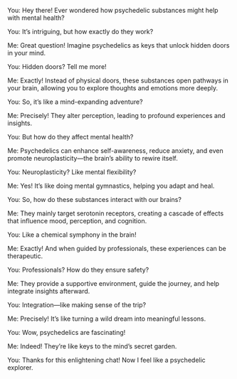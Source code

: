 You: Hey there! Ever wondered how psychedelic substances might help with mental health?

You: It’s intriguing, but how exactly do they work?

Me: Great question! Imagine psychedelics as keys that unlock hidden doors in your mind.

You: Hidden doors? Tell me more!

Me: Exactly! Instead of physical doors, these substances open pathways in your brain, allowing you to explore thoughts and emotions more deeply.

You: So, it’s like a mind-expanding adventure?

Me: Precisely! They alter perception, leading to profound experiences and insights.

You: But how do they affect mental health?

Me: Psychedelics can enhance self-awareness, reduce anxiety, and even promote neuroplasticity—the brain’s ability to rewire itself.

You: Neuroplasticity? Like mental flexibility?

Me: Yes! It’s like doing mental gymnastics, helping you adapt and heal.

You: So, how do these substances interact with our brains?

Me: They mainly target serotonin receptors, creating a cascade of effects that influence mood, perception, and cognition.

You: Like a chemical symphony in the brain!

Me: Exactly! And when guided by professionals, these experiences can be therapeutic.

You: Professionals? How do they ensure safety?

Me: They provide a supportive environment, guide the journey, and help integrate insights afterward.

You: Integration—like making sense of the trip?

Me: Precisely! It’s like turning a wild dream into meaningful lessons.

You: Wow, psychedelics are fascinating!

Me: Indeed! They’re like keys to the mind’s secret garden.

You: Thanks for this enlightening chat! Now I feel like a psychedelic explorer.
